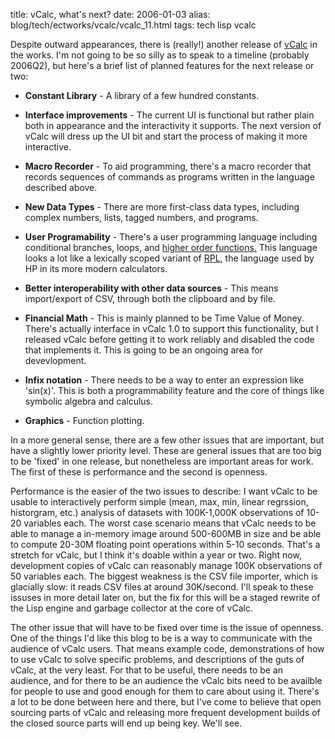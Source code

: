 title: vCalc, what's next?
date: 2006-01-03
alias: blog/tech/ectworks/vcalc/vcalc_11.html
tags: tech lisp vcalc

Despite outward appearances, there is (really!) another release of <a
href="http://www.icegiant.com/vcalc.shtml">vCalc</a> in the works. I'm
not going to be so silly as to speak to a timeline (probably 2006Q2),
but here's a brief list of planned features for the next release or
two:

* <b>Constant Library</b> - A library of a few hundred constants.

* <b>Interface improvements</b> - The current UI is functional but
  rather plain both in appearance and the interactivity it supports. 
  The next version of vCalc will dress up the UI bit and start the 
  process of making it more interactive.
  
* <b>Macro Recorder</b> - To aid programming, there's a macro recorder
  that records sequences of commands as programs written in the
  language described above.

* <b>New Data Types</b> - There are more first-class data types,
  including complex numbers, lists, tagged numbers, and programs.

* <b>User Programability</b> - There's a user programming 
  language including conditional branches, loops, and
  <a href="http://en.wikipedia.org/wiki/Higher-order_functions">higher 
  order functions.</a> This language looks a lot like a lexically
  scoped variant of <a href="http://www.hpmuseum.org/rpl.htm">RPL</a>,
  the language used by HP in its more modern calculators.

* <b>Better interoperability with other data sources</b> - This means
  import/export of CSV, through both the clipboard and by file.

* <b>Financial Math</b> - This is mainly planned to be Time Value
  of Money.  There's actually interface in vCalc
  1.0 to support this functionality, but I released vCalc before
  getting it to work reliably and disabled the code that implements
  it.  This is going to be an ongoing area for devevlopment.

* <b>Infix notation</b> - There needs to be a way to enter an
  expression like 'sin(x)'. This is both a programmability feature
  and the core of things like symbolic algebra and calculus.

* <b>Graphics</b> - Function plotting.

In a more general sense, there are a few other issues that are
important, but have a slightly lower priority level. These are general
issues that are too big to be 'fixed' in one release, but nonetheless
are important areas for work.  The first of these is performance and
the second is openness.

Performance is the easier of the two issues to describe: I want vCalc
to be usable to interactively perform simple (mean, max, min, linear
regrssion, historgram, etc.) analysis of datasets with 100K-1,000K
observations of 10-20 variables each. The worst case scenario means
that vCalc needs to be able to manage a in-memory image around
500-600MB in size and be able to compute 20-30M floating point
operations within 5-10 seconds. That's a stretch for vCalc, but I
think it's doable within a year or two.  Right now, development copies
of vCalc can reasonably manage 100K observations of 50 variables
each. The biggest weakness is the CSV file importer, which is
glacially slow: it reads CSV files at around 30K/second. I'll speak to
these issuses in more detail later on, but the fix for this will be a
staged rewrite of the Lisp engine and garbage collector at the core of
vCalc.

The other issue that will have to be fixed over time is the issue of
openness.  One of the things I'd like this blog to be is a way to
communicate with the audience of vCalc users. That means example code,
demonstrations of how to use vCalc to solve specific problems, and
descriptions of the guts of vCalc, at the very least. For that to be
useful, there needs to be an audience, and for there to be an audience
the vCalc bits need to be availble for people to use and good enough
for them to care about using it. There's a lot to be done between here
and there, but I've come to believe that open sourcing parts of vCalc
and releasing more frequent development builds of the closed source
parts will end up being key. We'll see.
